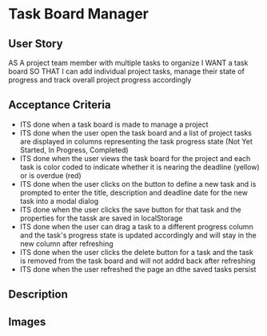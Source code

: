 # Task Board Manager

## User Story

AS A project team member with multiple tasks to organize
I WANT a task board
SO THAT I can add individual project tasks, manage their state of progress and track overall project progress accordingly


## Acceptance Criteria

* ITS done when a task board is made to manage a project
* ITS done when the user open the task board and a list of project tasks are displayed in columns representing the task progress state (Not Yet Started, In Progress, Completed)
* ITS done when the user views the task board for the project and each task is color coded to indicate whether it is nearing the deadline (yellow) or is overdue (red)
* ITS done when the user clicks on the button to define a new task and is prompted to enter the title, description and deadline date for the new task into a modal dialog
* ITS done when the user clicks the save button for that task and the properties for the tassk are saved in localStorage
* ITS done when the user can drag a task to a different progress column and the task's progress state is updated accordingly and will stay in the new column after refreshing
* ITS done when the user clicks the delete button for a task and the task is removed from the task board and will not addrd back after refreshing
* ITS done when the user refreshed the page an dthe saved tasks persist


## Description

## Images